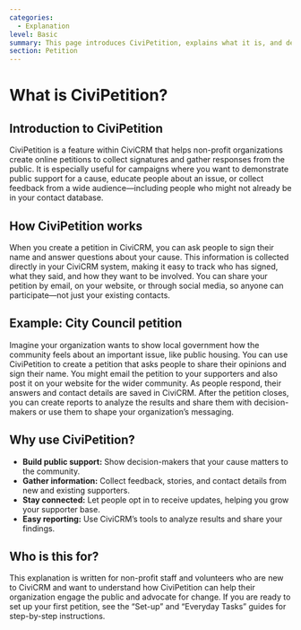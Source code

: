 ```yaml
---
categories:
  - Explanation  
level: Basic  
summary: This page introduces CiviPetition, explains what it is, and describes how non-profit organizations can use it to gather support and information from the public.  
section: Petition  
---
```


# What is CiviPetition?

## Introduction to CiviPetition

CiviPetition is a feature within CiviCRM that helps non-profit organizations create online petitions to collect signatures and gather responses from the public. It is especially useful for campaigns where you want to demonstrate public support for a cause, educate people about an issue, or collect feedback from a wide audience—including people who might not already be in your contact database.

## How CiviPetition works

When you create a petition in CiviCRM, you can ask people to sign their name and answer questions about your cause. This information is collected directly in your CiviCRM system, making it easy to track who has signed, what they said, and how they want to be involved. You can share your petition by email, on your website, or through social media, so anyone can participate—not just your existing contacts.

## Example: City Council petition

Imagine your organization wants to show local government how the community feels about an important issue, like public housing. You can use CiviPetition to create a petition that asks people to share their opinions and sign their name. You might email the petition to your supporters and also post it on your website for the wider community. As people respond, their answers and contact details are saved in CiviCRM. After the petition closes, you can create reports to analyze the results and share them with decision-makers or use them to shape your organization’s messaging.

## Why use CiviPetition?

- **Build public support:** Show decision-makers that your cause matters to the community.
- **Gather information:** Collect feedback, stories, and contact details from new and existing supporters.
- **Stay connected:** Let people opt in to receive updates, helping you grow your supporter base.
- **Easy reporting:** Use CiviCRM’s tools to analyze results and share your findings.

## Who is this for?

This explanation is written for non-profit staff and volunteers who are new to CiviCRM and want to understand how CiviPetition can help their organization engage the public and advocate for change. If you are ready to set up your first petition, see the “Set-up” and “Everyday Tasks” guides for step-by-step instructions.
